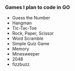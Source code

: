 ### Games I plan to code in GO

- Guess the Number
- Hangman
- Tic-Tac-Toe
- Rock, Paper, Scissor
- Word Scramble
- Simple Quiz Game
- Memory
- Minesweeper
- 2048
- fizzbuzz
